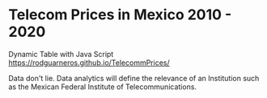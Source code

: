 
# Telecom Prices in Mexico 2010 - 2020
Dynamic Table with Java Script
https://rodguarneros.github.io/TelecommPrices/

Data don't lie. Data analytics will define the relevance of an Institution such as the Mexican Federal Institute of Telecommunications.
